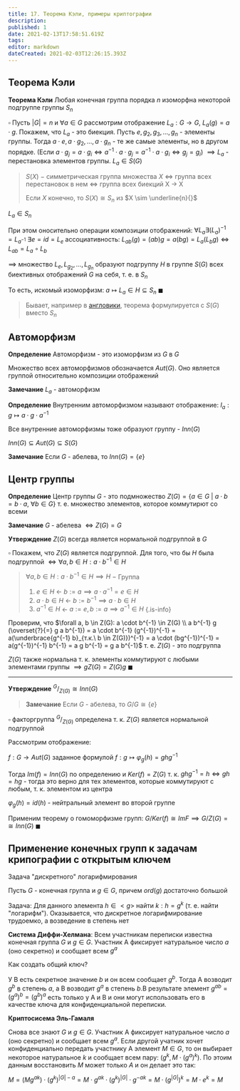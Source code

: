 ```yaml
---
title: 17. Теорема Кэли, примеры криптографии
description: 
published: 1
date: 2021-02-13T17:58:51.619Z
tags: 
editor: markdown
dateCreated: 2021-02-03T12:26:15.393Z
---
```


## Теорема Кэли

**Теорема Кэли** Любая конечная группа порядка $n$ изоморфна некоторой подгруппе группы $S_n$

$\square$ Пусть $|G| = n$ и $\forall a \in G$ рассмотрим отображение $L_a: G \to G$, $L_a(g) = a \cdot g$. 
Покажем, что $L_a$ - это биекция. 
Пусть $e, g_2, g_3, \dots, g_n$ - элементы группы. Тогда $a \cdot e, a \cdot g_2, \dots, a \cdot g_n$ - те же самые элементы, но в другом порядке. (Если $a \cdot g_j = a \cdot g_i \iff a^{-1} \cdot a \cdot g_j = a^{-1} \cdot a \cdot g_i \iff g_j = g_i$) $\implies L_a$ - перестановка элементов группы. $L_a \in S(G)$

> $S(X)\ -$ симметрическая группа множества $X$ $\iff$ группа всех перестановок в нем $\iff$ группа всех биекций X $\to$ X 
>
> Если $X$ конечно, то $S(X) \cong S_n$ из $X \sim \underline{n}{}$

$L_a \in S_n$

При этом оносительно операции композиции отображений:
$\forall L_a \exists (L_a)^{-1} = L_{a^{-1}}$
$\exists e = id = L_e$
ассоциативность:
$L_{ab}(g) = (a b) g = a (bg) = L_a(L_b g) \iff L_{ab} = L_a \circ L_b$

$\implies$ множество $L_e, L_{g_2}, \dots, L_{g_n}$ образуют подгруппу $H$ в группе $S(G)$ всех биективных отображений $G$ на себя, т. е. в $S_n$

То есть, искомый изоморфизм:
$a \mapsto L_a \in H \subseteq S_n \ \blacksquare$

> Бывает, например в [англовики](https://en.wikipedia.org/wiki/Cayley%27s_theorem), теорема формулируется с $S(G)$ вместо $S_n$

## Автоморфизм

**Определение** Автоморфизм - это изоморфизм из $G$ в $G$

Множество всех автоморфизмов обозначается $Aut(G)$. Оно является группой относительно композиции отображений

**Замечание** $L_a$ - автоморфизм

**Определение** Внутренним автоморфизмом называют отображение: $I_a: g \mapsto a \cdot g \cdot a^{-1} {}$

Все внутренние автоморфизмы тоже образуют группу - $Inn(G)$

$Inn(G) \subseteq Aut(G) \subseteq S(G)$

**Замечание** Если $G$ - абелева, то $Inn(G) = \{e\} {}$

## Центр группы

**Определение** Центр группы $G$ - это подмножество $Z(G) = \{a \in G \ |\  a \cdot b= b \cdot a,\  \forall b \in G\}$ т. е. множество элементов, которое коммутирют со всеми

**Замечание** $G$ - абелева $\iff Z(G) = G$ 

**Утверждение** $Z(G)$ всегда является нормальной подгруппой в $G$

$\square$ Покажем, что $Z(G)$ является подгруппой. Для того, что бы $H$ была подгруппой $\iff \forall a, b \in H: a \cdot b^{-1} \in H$ 

> $\forall a, b \in H: a \cdot b^{-1} \in H \implies H\ -$ Группа
> 
> 1. $e \in H$ $\longleftarrow$ $b := a \implies a \cdot a^{-1} = e \in H$
> 2. $a \cdot b \in H$ $\longleftarrow$ $b := b^{-1} \implies a \cdot b \in H$
> 3. $a^{-1} \in H$ $\longleftarrow$ $a := e, b := a \implies a^{-1} \in H$
{.is-info}

Проверим, что $\forall a, b \in Z(G): a \cdot b^{-1} \in Z(G) \\
a b^{-1} g (\overset{?}{=} g a b^{-1}) = a \cdot b^{-1} (g^{-1})^{-1} = a(\underbrace{g^{-1} b}_{т.к.\ b \in Z(G)})^{-1} = a \cdot (bg^{-1})^{-1} = a(g^{-1})^{-1} b^{-1} = a g b^{-1} = g a b^{-1}$ т. е. $Z(G)$ - это подгруппа

$Z(G)$ также нормальна т. к. элементы коммутируют с любыми элементами группы $\implies gZ(G) = Z(G)g \ \blacksquare$

---

**Утверждение** $^G/_{Z(G)} \cong Inn(G)$

> **Замечание** Если $G$ - абелева, то $G/G \cong \{e\} {}$

$\square$ факторгруппа $^G/_{Z(G)}$ определена т. к. $Z(G)$ является нормальной подгруппой

Рассмотрим отображение:

$f: G \to Aut(G)$ заданное формулой $f: g \mapsto \varphi_g(h) = ghg^{-1}{}$

Тогда $Im(f) = Inn(G)$ по определению и $Ker(f) = Z(G)$ т. к. $ghg^{-1} = h \iff gh = hg$ - тогда это верно для тех элементов, которые коммутируют с любым, т. к. элементом из центра

$\varphi_g(h) = id(h)$ - нейтральный элемент во второй группе

Применим теорему о гомоморфизме групп: $G/Ker(f) \cong ImF \implies G/Z(G) = \cong Inn(G) \ \blacksquare$


## Применение конечных групп к задачам крипографии c открытым ключем

Задача "дискретного" логарифмирования

Пусть $G$ - конечная группа и $g \in G$, причем $ord(g)$ достаточно большой

Задача: Для данного элемента $h \in <g>$ найти $k: h = g^k$ (т. е. найти "логарифм"). Оказывается, что дискретное логарифмирование трудоемко, а возведение в степень нет

**Система Диффи-Хелмана**: Всем участникам переписки известна конечная группа $G$ и $g \in G$. Участник А фиксирует натуральное число $a$ (оно секретно) и сообщает всем $g^a$

Как создать общий ключ?

У В есть секретное значение $b$ и он всем сообщает $g^b$. Тогда А возводит $g^b$ в степень $a$, а B возводит $g^a$ в степень $b$.В результате элемент $g^{ab} = (g^{a})^{b} = (g^b)^a$ есть только у A и B и они могут использовать его в качестве ключа для конфиденциальной переписки.

**Криптосисема Эль-Гамаля**

Снова все знают $G$ и $g \in G$. Участник А фиксирует натуральное число $a$ (оно секретно) и сообщает всем $g^a$. Если другой учатник хочет конфиденциально передать участнику A элемент $M \in G$, то он выбирает некоторое натуральное $k$ и сообщает всем пару: $(g^k, M \cdot (g^a)^k)$. По этоим данным восстановить $M$ может только $A$ и он делает это так:

$M = (Mg^{ak}) \cdot (g^k)^{|G| - a} = M \cdot g^{ak} \cdot (g^k)^{|G|} \cdot g^{-ak} = M \cdot (g^{|G|})^k = M \cdot e^k = M$
